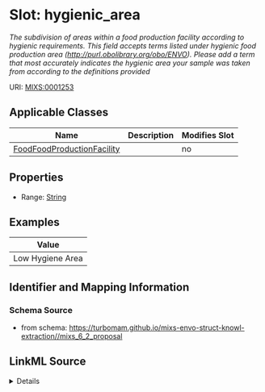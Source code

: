 # Slot: hygienic_area


_The subdivision of areas within a food production facility according to hygienic requirements. This field accepts terms listed under hygienic food production area (http://purl.obolibrary.org/obo/ENVO). Please add a term that most accurately indicates the hygienic area your sample was taken from according to the definitions provided_



URI: [MIXS:0001253](https://w3id.org/mixs/0001253)



<!-- no inheritance hierarchy -->




## Applicable Classes

| Name | Description | Modifies Slot |
| --- | --- | --- |
[FoodFoodProductionFacility](FoodFoodProductionFacility.md) |  |  no  |







## Properties

* Range: [String](String.md)






## Examples

| Value |
| --- |
| Low Hygiene Area |

## Identifier and Mapping Information







### Schema Source


* from schema: https://turbomam.github.io/mixs-envo-struct-knowl-extraction//mixs_6_2_proposal




## LinkML Source

<details>
```yaml
name: hygienic_area
description: The subdivision of areas within a food production facility according
  to hygienic requirements. This field accepts terms listed under hygienic food production
  area (http://purl.obolibrary.org/obo/ENVO). Please add a term that most accurately
  indicates the hygienic area your sample was taken from according to the definitions
  provided
title: hygienic food production area
notes:
- area
- food
- production
examples:
- value: Low Hygiene Area
from_schema: https://turbomam.github.io/mixs-envo-struct-knowl-extraction//mixs_6_2_proposal
rank: 1000
slot_uri: MIXS:0001253
multivalued: false
alias: hygienic_area
domain_of:
- FoodFoodProductionFacility
range: string
required: false
recommended: false

```
</details>